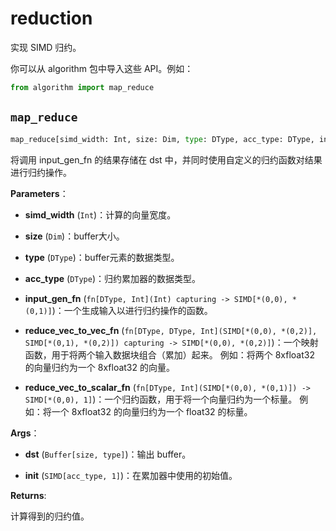 # reduction

实现 SIMD 归约。

你可以从 algorithm 包中导入这些 API。例如：

```python
from algorithm import map_reduce
```

## `map_reduce`

```python
map_reduce[simd_width: Int, size: Dim, type: DType, acc_type: DType, input_gen_fn: fn[DType, Int](Int) capturing -> SIMD[*(0,0), *(0,1)], reduce_vec_to_vec_fn: fn[DType, DType, Int](SIMD[*(0,0), *(0,2)], SIMD[*(0,1), *(0,2)]) capturing -> SIMD[*(0,0), *(0,2)], reduce_vec_to_scalar_fn: fn[DType, Int](SIMD[*(0,0), *(0,1)]) -> SIMD[*(0,0), 1]](dst: Buffer[size, type], init: SIMD[acc_type, 1]) -> SIMD[acc_type, 1]
```

将调用 input_gen_fn 的结果存储在 dst 中，并同时使用自定义的归约函数对结果进行归约操作。

**Parameters**：

- **simd_width** (`Int`)：计算的向量宽度。

- **size** (`Dim`)：buffer大小。
  
- **type** (`DType`)：buffer元素的数据类型。

- **acc_type** (`DType`)：归约累加器的数据类型。

- **input_gen_fn** (`fn[DType, Int](Int) capturing -> SIMD[*(0,0), *(0,1)]`)：一个生成输入以进行归约操作的函数。

- **reduce_vec_to_vec_fn** (`fn[DType, DType, Int](SIMD[*(0,0), *(0,2)], SIMD[*(0,1), *(0,2)]) capturing -> SIMD[*(0,0), *(0,2)]`)：一个映射函数，用于将两个输入数据块组合（累加）起来。 例如：将两个 8xfloat32 的向量归约为一个 8xfloat32 的向量。

- **reduce_vec_to_scalar_fn** (`fn[DType, Int](SIMD[*(0,0), *(0,1)]) -> SIMD[*(0,0), 1]`)：一个归约函数，用于将一个向量归约为一个标量。 例如：将一个 8xfloat32 的向量归约为一个 float32 的标量。

**Args**：

- **dst** (`Buffer[size, type]`)：输出 buffer。

- **init** (`SIMD[acc_type, 1]`)：在累加器中使用的初始值。

**Returns**:

计算得到的归约值。
